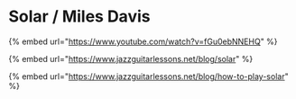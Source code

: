 # Solar / Miles Davis

{% embed url="https://www.youtube.com/watch?v=fGu0ebNNEHQ" %}

{% embed url="https://www.jazzguitarlessons.net/blog/solar" %}

{% embed url="https://www.jazzguitarlessons.net/blog/how-to-play-solar" %}



